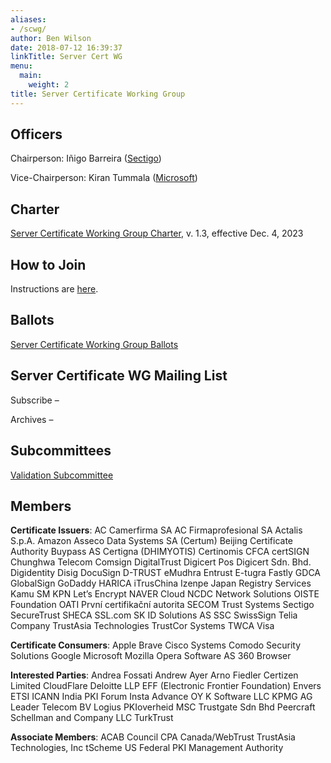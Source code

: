 ```yaml
---
aliases:
- /scwg/
author: Ben Wilson
date: 2018-07-12 16:39:37
linkTitle: Server Cert WG
menu:
  main:
    weight: 2
title: Server Certificate Working Group
---
```


## Officers

Chairperson: Iñigo Barreira ([Sectigo][1])

Vice-Chairperson: Kiran Tummala ([Microsoft][2])

## Charter

[Server Certificate Working Group Charter][3], v. 1.3, effective Dec. 4, 2023

## How to Join

Instructions are [here][4].

## Ballots

[Server Certificate Working Group Ballots][5]

## Server Certificate WG Mailing List

Subscribe –

Archives –

## Subcommittees

[Validation Subcommittee][6]

## Members 

**Certificate Issuers**:
AC Camerfirma SA
AC Firmaprofesional SA
Actalis S.p.A.
Amazon
Asseco Data Systems SA (Certum)
Beijing Certificate Authority
Buypass AS
Certigna (DHIMYOTIS)
Certinomis
CFCA
certSIGN
Chunghwa Telecom
Comsign
DigitalTrust
Digicert
Pos Digicert Sdn. Bhd.
Digidentity
Disig
DocuSign
D-TRUST
eMudhra
Entrust
E-tugra
Fastly
GDCA
GlobalSign
GoDaddy
HARICA
iTrusChina
Izenpe
Japan Registry Services
Kamu SM
KPN
Let’s Encrypt
NAVER Cloud
NCDC
Network Solutions
OISTE Foundation
OATI
První certifikační autorita
SECOM Trust Systems
Sectigo
SecureTrust
SHECA
SSL.com
SK ID Solutions AS
SSC
SwissSign
Telia Company
TrustAsia Technologies
TrustCor Systems
TWCA
Visa

**Certificate Consumers**:
Apple
Brave
Cisco Systems
Comodo Security Solutions
Google
Microsoft
Mozilla
Opera Software AS
360 Browser

**Interested Parties**:
Andrea Fossati
Andrew Ayer
Arno Fiedler
Certizen Limited
CloudFlare
Deloitte LLP
EFF (Electronic Frontier Foundation)
Envers
ETSI
ICANN
India PKI Forum
Insta Advance OY
K Software LLC
KPMG AG
Leader Telecom BV
Logius PKIoverheid
MSC Trustgate Sdn Bhd
Peercraft
Schellman and Company LLC
TurkTrust

**Associate Members**:
ACAB Council
CPA Canada/WebTrust
TrustAsia Technologies, Inc
tScheme
US Federal PKI Management Authority

[1]: https://sectigo.com/
[2]: https://www.microsoft.com
[3]: /scwg-charter/
[4]: /information-for-potential-members/
[5]: /ballots/server-certificate-ballots/
[6]: /validation-subcommittee/